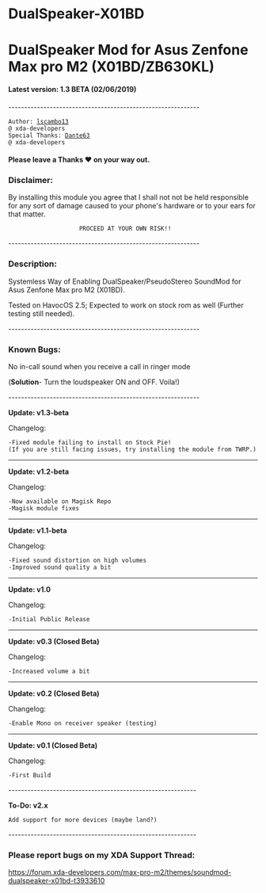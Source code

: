 # DualSpeaker-X01BD
<h1>DualSpeaker Mod for Asus Zenfone Max pro M2 (X01BD/ZB630KL)</h1>
<h4>Latest version: 1.3 BETA (02/06/2019)</h4>
------------------------------------------------------------</br>

<code>Author: [lscambo13](https://forum.xda-developers.com/member.php?u=5544960) @ xda-developers</code></br>
<code>Special Thanks: [Dante63](https://forum.xda-developers.com/member.php?u=7047928) @ xda-developers</code></br>

#### Please leave a Thanks ❤ on your way out.

<h3>Disclaimer:</h3>	By installing this module you agree that I
		shall not not be held responsible for any
		sort of damage caused to your phone's
		hardware or to your ears for that matter.
		
						PROCEED AT YOUR OWN RISK!!
------------------------------------------------------------</br>

<h3>Description:</h3>

Systemless Way of Enabling DualSpeaker/PseudoStereo SoundMod 
for Asus Zenfone Max pro M2 (X01BD).

Tested on HavocOS 2.5; Expected to work on stock rom as well
(Further testing still needed).

------------------------------------------------------------</br>

<h3>Known Bugs:</h3>
No in-call sound when you receive a call in ringer mode

(<strong>Solution</strong>- Turn the loudspeaker ON and OFF. Voila!)

------------------------------------------------------------</br>

<strong>Update: v1.3-beta</strong>
 
Changelog:	

	-Fixed module failing to install on Stock Pie!
	(If you are still facing issues, try installing the module from TWRP.)

------------------------------------------------------------

<strong>Update: v1.2-beta</strong>
 
Changelog:	

	-Now available on Magisk Repo
	-Magisk module fixes

------------------------------------------------------------

<strong>Update: v1.1-beta</strong>
 
Changelog:	

	-Fixed sound distortion on high volumes
	-Improved sound quality a bit

------------------------------------------------------------

<strong>Update: v1.0</strong>
 
Changelog:	
	
	-Initial Public Release

------------------------------------------------------------

<strong>Update: v0.3 (Closed Beta)</strong>

Changelog:	

	-Increased volume a bit

-----------------------------------------------------------

<strong>Update: v0.2 (Closed Beta)</strong>

Changelog:	
	
	-Enable Mono on receiver speaker (testing)

-----------------------------------------------------------

<strong>Update: v0.1 (Closed Beta)</strong>

Changelog: 	
	
	-First Build

-----------------------------------------------------------</br>

<strong>To-Do:	v2.x</strong>

	Add support for more devices (maybe land?)


-----------------------------------------------------------</br>
<h3>Please report bugs on my XDA Support Thread:</h3> <a href="https://forum.xda-developers.com/max-pro-m2/themes/soundmod-dualspeaker-x01bd-t3933610">https://forum.xda-developers.com/max-pro-m2/themes/soundmod-dualspeaker-x01bd-t3933610</a>
